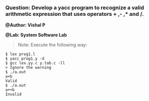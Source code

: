### Question: Develop a yacc program to recognize a valid arithmetic expression that uses operators + ,- ,* and /.

**@Author: Vishal P**

**@Lab: System Software Lab**

> Note: Execute the following way:

```
$ lex prog1.l
$ yacc prog1.y -d
$ gcc lex.yy.c y.tab.c -ll
> Ignore the warning
$ ./a.out
a+b
Valid
$ ./a.out
a++b
Invalid 
```
